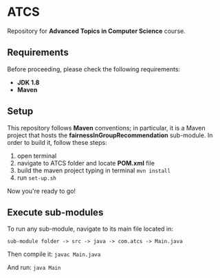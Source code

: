 # ATCS
Repository for **Advanced Topics in Computer Science** course.

## Requirements

Before proceeding, please check the following requirements:

* **JDK 1.8**
* **Maven**

## Setup

This repository follows **Maven** conventions; in particular, it is a Maven project that hosts the **fairnessInGroupRecommendation** sub-module.
In order to build it, follow these steps:
1. open terminal
2. navigate to ATCS folder and locate **POM.xml** file 
3. build the maven project typing in terminal `mvn install`
4. run `set-up.sh`



Now you're ready to go!

## Execute sub-modules

To run any sub-module, navigate to its main file located in: 

`sub-module folder -> src -> java -> com.atcs -> Main.java` 

Then compile it: `javac Main.java`

And run: `java Main`



